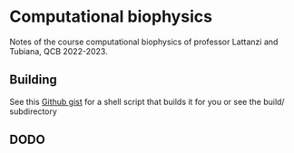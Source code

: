 # Computational biophysics
Notes of the course computational biophysics of professor Lattanzi and Tubiana, QCB 2022-2023.

## Building
See this [Github gist](https://gist.github.com/giacThePhantom/e080a777782754542d0e081835669085) for a shell script that builds it for you or see the build/ subdirectory

## DODO
